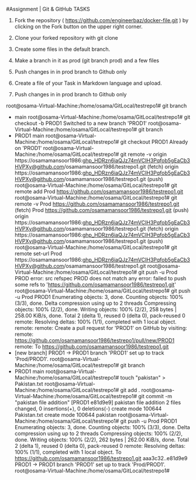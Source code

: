 #Assignment | Git & GitHub
TASKS 
1. Fork the repository ( https://github.com/engineerbaz/docker-file.git ) by clicking on the Fork button on the upper right corner.

2. Clone your forked repository with git clone

3. Create some files in the default branch.

4. Make a branch in it as prod (git branch prod) and a few files

5. Push changes in in prod branch to Github only

6. Create a file of your Task in Markdown language and upload.



5. Push changes in in prod branch to Github only


root@osama-Virtual-Machine:/home/osama/GitLocal/testrepo1# git branch
* main
root@osama-Virtual-Machine:/home/osama/GitLocal/testrepo1# git checkout -b PROD1
Switched to a new branch 'PROD1'
root@osama-Virtual-Machine:/home/osama/GitLocal/testrepo1# git branch
* PROD1
  main
root@osama-Virtual-Machine:/home/osama/GitLocal/testrepo1# git checkout PROD1
Already on 'PROD1'
root@osama-Virtual-Machine:/home/osama/GitLocal/testrepo1# git remote -v
origin  https://osamamansoor1986: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@github.com/osamamansoor1986/testrepo1.git (fetch)
origin  https://osamamansoor1986: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@github.com/osamamansoor1986/testrepo1.git (push)
root@osama-Virtual-Machine:/home/osama/GitLocal/testrepo1# git remote add Prod https://github.com/osamamansoor1986/testrepo1.git
root@osama-Virtual-Machine:/home/osama/GitLocal/testrepo1# git remote -v
Prod    https://github.com/osamamansoor1986/testrepo1.git (fetch)
Prod    https://github.com/osamamansoor1986/testrepo1.git (push)
origin  https://osamamansoor1986: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@github.com/osamamansoor1986/testrepo1.git (fetch)
origin  https://osamamansoor1986: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@github.com/osamamansoor1986/testrepo1.git (push)
root@osama-Virtual-Machine:/home/osama/GitLocal/testrepo1# git remote set-url Prod https://osamamansoor1986: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@github.com/osamamansoor1986/testrepo1.git
root@osama-Virtual-Machine:/home/osama/GitLocal/testrepo1# git push -u Prod PROD
error: src refspec PROD does not match any
error: failed to push some refs to 'https://github.com/osamamansoor1986/testrepo1.git'
root@osama-Virtual-Machine:/home/osama/GitLocal/testrepo1# git push -u Prod PROD1
Enumerating objects: 3, done.
Counting objects: 100% (3/3), done.
Delta compression using up to 2 threads
Compressing objects: 100% (2/2), done.
Writing objects: 100% (2/2), 258 bytes | 258.00 KiB/s, done.
Total 2 (delta 1), reused 0 (delta 0), pack-reused 0
remote: Resolving deltas: 100% (1/1), completed with 1 local object.
remote:
remote: Create a pull request for 'PROD1' on GitHub by visiting:
remote:      https://github.com/osamamansoor1986/testrepo1/pull/new/PROD1
remote:
To https://github.com/osamamansoor1986/testrepo1.git
 * [new branch]      PROD1 -> PROD1
branch 'PROD1' set up to track 'Prod/PROD1'.
root@osama-Virtual-Machine:/home/osama/GitLocal/testrepo1# git branch
* PROD1
  main
root@osama-Virtual-Machine:/home/osama/GitLocal/testrepo1# touch "pakistan" > Pakistan.txt
root@osama-Virtual-Machine:/home/osama/GitLocal/testrepo1# git add .
root@osama-Virtual-Machine:/home/osama/GitLocal/testrepo1# git commit -m "pakistan file addition"
[PROD1 e81d9e9] pakistan file addition
 2 files changed, 0 insertions(+), 0 deletions(-)
 create mode 100644 Pakistan.txt
 create mode 100644 pakistan
root@osama-Virtual-Machine:/home/osama/GitLocal/testrepo1# git push -u Prod PROD1
Enumerating objects: 3, done.
Counting objects: 100% (3/3), done.
Delta compression using up to 2 threads
Compressing objects: 100% (2/2), done.
Writing objects: 100% (2/2), 262 bytes | 262.00 KiB/s, done.
Total 2 (delta 1), reused 0 (delta 0), pack-reused 0
remote: Resolving deltas: 100% (1/1), completed with 1 local object.
To https://github.com/osamamansoor1986/testrepo1.git
   aaa3c32..e81d9e9  PROD1 -> PROD1
branch 'PROD1' set up to track 'Prod/PROD1'.
root@osama-Virtual-Machine:/home/osama/GitLocal/testrepo1#

